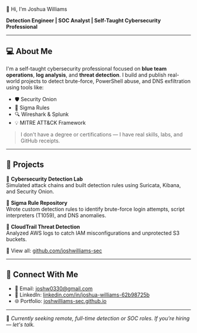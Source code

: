 👋 Hi, I'm Joshua Williams

**Detection Engineer | SOC Analyst | Self-Taught Cybersecurity Professional**

---

## 💻 About Me

I'm a self-taught cybersecurity professional focused on **blue team operations**, **log analysis**, and **threat detection**. I build and publish real-world projects to detect brute-force, PowerShell abuse, and DNS exfiltration using tools like:

- 🛡️ Security Onion
- 🐍 Sigma Rules
- 🔍 Wireshark & Splunk
- 💡 MITRE ATT&CK Framework

> I don't have a degree or certifications — I have real skills, labs, and GitHub receipts.

---

## 🧪 Projects

🔹 **Cybersecurity Detection Lab**  
Simulated attack chains and built detection rules using Suricata, Kibana, and Security Onion.

🔹 **Sigma Rule Repository**  
Wrote custom detection rules to identify brute-force login attempts, script interpreters (T1059), and DNS anomalies.

🔹 **CloudTrail Threat Detection**  
Analyzed AWS logs to catch IAM misconfigurations and unprotected S3 buckets.

📂 View all: [github.com/joshwilliams-sec](https://github.com/joshwilliams-sec)

---

## 🔗 Connect With Me

- 📧 Email: [joshw0330@gmail.com](mailto:joshw0330@gmail.com)
- 💼 LinkedIn: [linkedin.com/in/joshua-williams-62b98725b](https://www.linkedin.com/in/joshua-williams-62b98725b)
- 🌐 Portfolio: [joshwilliams-sec.github.io](https://joshwilliams-sec1.github.io)

---

🚀 *Currently seeking remote, full-time detection or SOC roles. If you're hiring — let's talk.*
